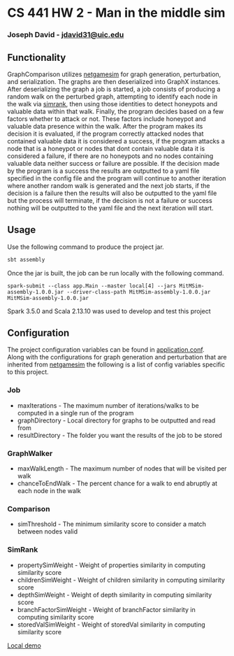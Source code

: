# CS 441 HW 2 - Man in the middle sim

### Joseph David - jdavid31@uic.edu

## Functionality
GraphComparison utilizes [netgamesim](https://github.com/0x1DOCD00D/NetGameSim) for graph generation, perturbation, 
and serialization. The graphs are then deserialized into GraphX instances.
After deserializing the graph a job is started, a job consists of producing a random
walk on the perturbed graph, attempting to identify each node in the walk via [simrank](src/main/scala/util/SimRank.scala), 
then using those identities to detect honeypots and valuable data within that walk.
Finally, the program decides based on a few factors whether to attack or not. These factors include
honeypot and valuable data presence within the walk. After the program makes its decision it is evaluated,
if the program correctly attacked nodes that contained valuable data it is considered a success, if the program
attacks a node that is a honeypot or nodes that dont contain valuable data it is considered a failure, if there are
no honeypots and no nodes containing valuable data neither success or failure are possible. If the decision made
by the program is a success the results are outputted to a yaml file specified in the config file and the program
will continue to another iteration where another random walk is generated and the next job starts, if the decision 
is a failure then the results will also be outputted to the yaml file but the process will terminate, if the decision
is not a failure or success nothing will be outputted to the yaml file and the next iteration will start.


## Usage
Use the following command to produce the project jar.
 ````bash
 sbt assembly
 ````
Once the jar is built, the job can be run locally with the following command.
````
spark-submit --class app.Main --master local[4] --jars MitMSim-assembly-1.0.0.jar --driver-class-path MitMSim-assembly-1.0.0.jar MitMSim-assembly-1.0.0.jar
````

Spark 3.5.0 and Scala 2.13.10 was used to develop and test this project

## Configuration
The project configuration variables can be found in [application.conf](src/main/resources/application.conf).  
Along with the configurations for graph generation and perturbation that are inherited from [netgamesim](https://github.com/0x1DOCD00D/NetGameSim)
the following is a list of config variables specific to this project.

### Job
* maxIterations - The maximum number of iterations/walks to be computed in a single run of the program
* graphDirectory - Local directory for graphs to be outputted and read from
* resultDirectory - The folder you want the results of the job to be stored

### GraphWalker
* maxWalkLength - The maximum number of nodes that will be visited per walk
* chanceToEndWalk - The percent chance for a walk to end abruptly at each node in the walk

### Comparison
* simThreshold - The minimum similarity score to consider a match between nodes valid

### SimRank
* propertySimWeight - Weight of properties similarity in computing similarity score
* childrenSimWeight - Weight of children similarity in computing similarity score
* depthSimWeight - Weight of depth similarity in computing similarity score
* branchFactorSimWeight - Weight of branchFactor similarity in computing similarity score
* storedValSimWeight - Weight of storedVal similarity in computing similarity score

[Local demo](https://youtu.be/rwVXnIllb3E)